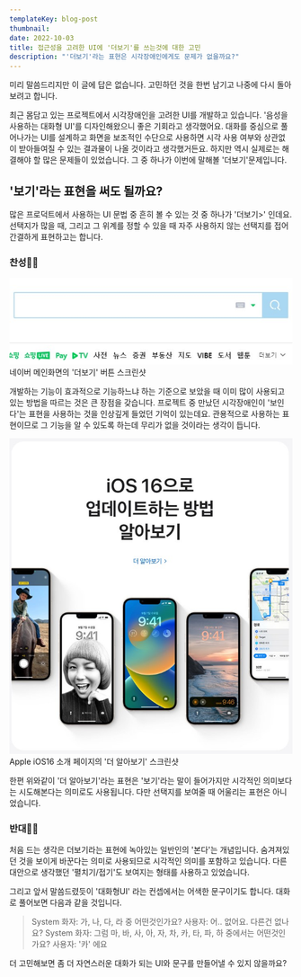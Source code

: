 ```yaml
---
templateKey: blog-post
thumbnail: 
date: 2022-10-03
title: 접근성을 고려한 UI에 '더보기'를 쓰는것에 대한 고민
description: "'더보기'라는 표현은 시각장애인에게도 문제가 없을까요?"
---
```

미리 말씀드리지만 이 글에 답은 없습니다. 고민하던 것을 한번 남기고 나중에 다시 돌아보려고 합니다.

최근 몸담고 있는 프로젝트에서 시각장애인을 고려한 UI를 개발하고 있습니다. '음성을 사용하는 대화형 UI'를 디자인해왔으니 좋은 기회라고 생각했어요. 대화를 중심으로 풀어나가는 UI를 설계하고 화면을 보조적인 수단으로 사용하면 시각 사용 여부와 상관없이 받아들여질 수 있는 결과물이 나올 것이라고 생각했거든요. 하지만 역시 실제로는 해결해야 할 많은 문제들이 있었습니다. 그 중 하나가 이번에 말해볼 '더보기'문제입니다.

## '보기'라는 표현을 써도 될까요?
많은 프로덕트에서 사용하는 UI 문법 중 흔히 볼 수 있는 것 중 하나가 '더보기>' 인데요. 선택지가 많을 때, 그리고 그 위계를 정할 수 있을 때 자주 사용하지 않는 선택지를 접어 간결하게 표현하고는 합니다.

### 찬성🙆‍♂️
![네이버 메인화면의 '더보기' 버튼](naver-더보기.jpg)
네이버 메인화면의 '더보기' 버튼 스크린샷

개발하는 기능이 효과적으로 기능하느냐 하는 기준으로 보았을 때 이미 많이 사용되고 있는 방법을 따르는 것은 큰 장점을 갖습니다. 프로젝트 중 만났던 시각장애인이 '보인다'는 표현을 사용하는 것을 인상깊게 들었던 기억이 있는데요. 관용적으로 사용하는 표현이므로 그 기능을 알 수 있도록 하는데 무리가 없을 것이라는 생각이 듭니다.

![Apple iOS16 소개 페이지의 '더 알아보기'](ios-더-알이보기.jpg)
Apple iOS16 소개 페이지의 '더 알아보기' 스크린샷

한편 위와같이 '더 알아보기'라는 표현은 '보기'라는 말이 들어가지만 시각적인 의미보다는 시도해본다는 의미로도 사용됩니다. 다만 선택지를 보여줄 때 어울리는 표현은 아니었습니다.

### 반대🙅‍♂️
처음 드는 생각은 더보기라는 표현에 녹아있는 일반인의 '본다'는 개념입니다. 숨겨져있던 것을 보이게 바꾼다는 의미로 사용되므로 시각적인 의미를 포함하고 있습니다. 다른 대안으로 생각했던 '펼치기/접기'도 보여지는 형태를 사용하고 있었습니다. 

그리고 앞서 말씀드렸듯이 '대화형UI' 라는 컨셉에서는 어색한 문구이기도 합니다. 대화로 풀어보면 다음과 같을 것입니다. 

>System  화자: 가, 나, 다, 라 중 어떤것인가요?
>사용자: 어.. 없어요. 다른건 없나요?
>System  화자: 그럼 마, 바, 사, 아, 자, 차, 카, 타, 파, 하 중에서는 어떤것인가요?
>사용자: '카' 에요

더 고민해보면 좀 더 자연스러운 대화가 되는 UI와 문구를 만들어낼 수 있지 않을까요?